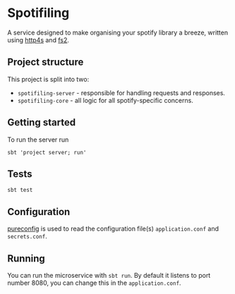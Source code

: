 # Spotifiling
A service designed to make organising your spotify library a breeze, written using [http4s](http://http4s.org/) and
[fs2](https://github.com/functional-streams-for-scala/fs2).

## Project structure
This project is split into two:
- `spotifiling-server` - responsible for handling requests and responses.
- `spotifiling-core` - all logic for all spotify-specific concerns.

## Getting started
To run the server run
```shell
sbt 'project server; run'
```

## Tests
```shell
sbt test
```

## Configuration
[pureconfig](https://github.com/pureconfig/pureconfig) is used to read the configuration file(s) `application.conf` and
`secrets.conf`.


## Running
You can run the microservice with `sbt run`. By default it listens to port number 8080, you can change this in the
`application.conf`.
